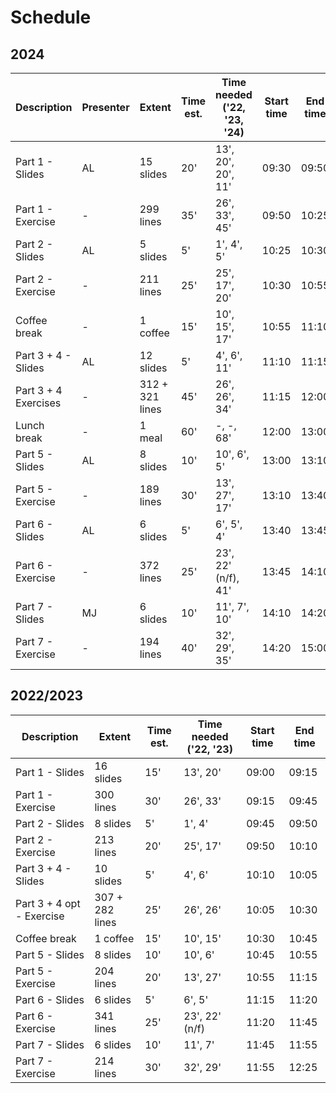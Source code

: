 # Schedule

## 2024

| Description               | Presenter | Extent          | Time est. | Time needed ('22, '23, '24) | Start time | End time |
| ------------------------- | --------- | --------------- | --------- | --------------------------- | ---------- | -------- |
| Part 1 - Slides           | AL        | 15 slides       | 20'       | 13', 20', 20', 11'          | 09:30      | 09:50    |
| Part 1 - Exercise         | -         | 299 lines       | 35'       | 26', 33', 45'               | 09:50      | 10:25    |
| Part 2 - Slides           | AL        | 5 slides        | 5'        | 1', 4', 5'                  | 10:25      | 10:30    |
| Part 2 - Exercise         | -         | 211 lines       | 25'       | 25', 17', 20'               | 10:30      | 10:55    |
| Coffee break              | -         | 1 coffee        | 15'       | 10', 15', 17'               | 10:55      | 11:10    |
| Part 3 + 4 - Slides       | AL        | 12 slides       | 5'        | 4', 6', 11'                 | 11:10      | 11:15    |
| Part 3 + 4 Exercises      | -         | 312 + 321 lines | 45'       | 26', 26', 34'               | 11:15      | 12:00    |
| Lunch break               | -         | 1 meal          | 60'       | -, -, 68'                   | 12:00      | 13:00    |
| Part 5 - Slides           | AL        | 8 slides        | 10'       | 10', 6', 5'                 | 13:00      | 13:10    |
| Part 5 - Exercise         | -         | 189 lines       | 30'       | 13', 27', 17'               | 13:10      | 13:40    |
| Part 6 - Slides           | AL        | 6 slides        | 5'        | 6', 5', 4'                  | 13:40      | 13:45    |
| Part 6 - Exercise         | -         | 372 lines       | 25'       | 23', 22' (n/f), 41'         | 13:45      | 14:10    |
| Part 7 - Slides           | MJ        | 6 slides        | 10'       | 11', 7', 10'                | 14:10      | 14:20    |
| Part 7 - Exercise         | -         | 194 lines       | 40'       | 32', 29', 35'               | 14:20      | 15:00    |



## 2022/2023

| Description               | Extent          | Time est. | Time needed ('22, '23) | Start time | End time |
| ------------------------- | --------------- | --------- |------------------------| ---------- | -------- |
| Part 1 - Slides           | 16 slides       | 15'       | 13', 20'               | 09:00      | 09:15    |
| Part 1 - Exercise         | 300 lines       | 30'       | 26', 33'               | 09:15      | 09:45    |
| Part 2 - Slides           | 8 slides        | 5'        | 1', 4'                 | 09:45      | 09:50    |
| Part 2 - Exercise         | 213 lines       | 20'       | 25', 17'               | 09:50      | 10:10    |
| Part 3 + 4 - Slides       | 10 slides       | 5'        | 4', 6'                 | 10:10      | 10:05    |
| Part 3 + 4 opt - Exercise | 307 + 282 lines | 25'       | 26', 26'               | 10:05      | 10:30    |
| Coffee break              | 1 coffee        | 15'       | 10', 15'               | 10:30      | 10:45    |
| Part 5 - Slides           | 8 slides        | 10'       | 10', 6'                | 10:45      | 10:55    |
| Part 5 - Exercise         | 204 lines       | 20'       | 13', 27'               | 10:55      | 11:15    |
| Part 6 - Slides           | 6 slides        | 5'        | 6', 5'                 | 11:15      | 11:20    |
| Part 6 - Exercise         | 341 lines       | 25'       | 23', 22' (n/f)         | 11:20      | 11:45    |
| Part 7 - Slides           | 6 slides        | 10'       | 11', 7'                | 11:45      | 11:55    |
| Part 7 - Exercise         | 214 lines       | 30'       | 32', 29'               | 11:55      | 12:25    |
